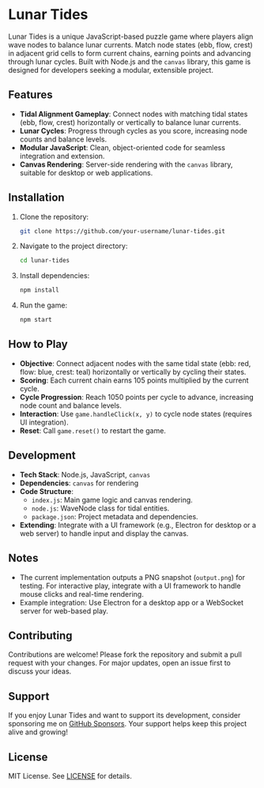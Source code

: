 # Lunar Tides

Lunar Tides is a unique JavaScript-based puzzle game where players align wave nodes to balance lunar currents. Match node states (ebb, flow, crest) in adjacent grid cells to form current chains, earning points and advancing through lunar cycles. Built with Node.js and the `canvas` library, this game is designed for developers seeking a modular, extensible project.

## Features
- **Tidal Alignment Gameplay**: Connect nodes with matching tidal states (ebb, flow, crest) horizontally or vertically to balance lunar currents.
- **Lunar Cycles**: Progress through cycles as you score, increasing node counts and balance levels.
- **Modular JavaScript**: Clean, object-oriented code for seamless integration and extension.
- **Canvas Rendering**: Server-side rendering with the `canvas` library, suitable for desktop or web applications.

## Installation
1. Clone the repository:
   ```bash
   git clone https://github.com/your-username/lunar-tides.git
   ```
2. Navigate to the project directory:
   ```bash
   cd lunar-tides
   ```
3. Install dependencies:
   ```bash
   npm install
   ```
4. Run the game:
   ```bash
   npm start
   ```

## How to Play
- **Objective**: Connect adjacent nodes with the same tidal state (ebb: red, flow: blue, crest: teal) horizontally or vertically by cycling their states.
- **Scoring**: Each current chain earns 105 points multiplied by the current cycle.
- **Cycle Progression**: Reach 1050 points per cycle to advance, increasing node count and balance levels.
- **Interaction**: Use `game.handleClick(x, y)` to cycle node states (requires UI integration).
- **Reset**: Call `game.reset()` to restart the game.

## Development
- **Tech Stack**: Node.js, JavaScript, `canvas`
- **Dependencies**: `canvas` for rendering
- **Code Structure**:
  - `index.js`: Main game logic and canvas rendering.
  - `node.js`: WaveNode class for tidal entities.
  - `package.json`: Project metadata and dependencies.
- **Extending**: Integrate with a UI framework (e.g., Electron for desktop or a web server) to handle input and display the canvas.

## Notes
- The current implementation outputs a PNG snapshot (`output.png`) for testing. For interactive play, integrate with a UI framework to handle mouse clicks and real-time rendering.
- Example integration: Use Electron for a desktop app or a WebSocket server for web-based play.

## Contributing
Contributions are welcome! Please fork the repository and submit a pull request with your changes. For major updates, open an issue first to discuss your ideas.

## Support
If you enjoy Lunar Tides and want to support its development, consider sponsoring me on [GitHub Sponsors](https://github.com/sponsors/your-username). Your support helps keep this project alive and growing!

## License
MIT License. See [LICENSE](LICENSE) for details.